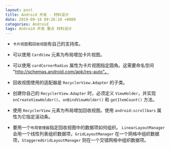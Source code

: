 ```yaml
---
layout: post
title: Android 开发 - 材料设计
date: 2019-09-18 09:26:18 +0800
categories: Android
tags: Android 开发 要点 材料设计
---
```

- `卡片视图`和`回收视图`有自己的支持库。

- 可以使用 `CardView` 元素为布局增加卡片视图。

- 可以使用 `cardCornerRadius` 属性为卡片视图指定圆角。这需要命名空间 "http://schemas.android.com/apk/res-auto"。

- 回收视图使用的适配器是 `RecyclerView.Adapter` 的子类。

- 创建你自己的 `RecyclerView.Adapter` 时，必须定义 `ViewHolder`，并实现 `onCreateViewHolder()`、`onBindViewHolder()` 和 `getItemCount()` 方法。

- 使用 `RecyclerView` 元素为布局增加回收视图。使用 `android:scrollbars` 属性为它指定滚动条。

- 要用一个`布局管理器`指定回收视图中的数据项如何组织。 `LinearLayoutManager` 会用一个线性列表组织数据项，`GridLayoutManager` 在一个网格中组织数据项，`StaggeredGridLayoutManager` 则在一个交错网格中组织数据项。